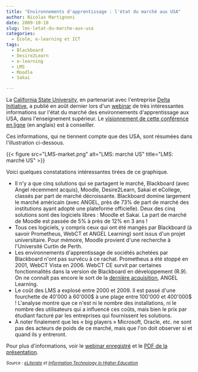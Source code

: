 ```yaml
---
title: "Environnements d'apprentissage : l'état du marché aux USA"
author: Nicolas Martignoni
date: 2009-10-18
slug: lms-letat-du-marche-aux-usa
categories:
  - École, e-learning et ICT
tags:
  - Blackboard
  - Desire2Learn
  - e-learning
  - LMS
  - Moodle
  - Sakai

---
```

La [California State University][1], en partenariat avec l'entreprise [Delta Initiative][2], a publié en août dernier lors d'un [webinar][3] de très intéressantes informations sur l'état du marché des environnements d'apprentissage aux USA, dans l'enseignement supérieur. Le [visionnement de cette conférence en ligne][4] (en anglais) est à conseiller.

Ces informations, qui ne tiennent compte que des USA, sont résumées dans l'illustration ci-dessous.

{{< figure src="LMS-market.png" alt="LMS: marché US" title="LMS: marché US" >}}

Voici quelques constatations intéressantes tirées de ce graphique.

<!--more-->

  * Il n'y a que cinq solutions qui se partagent le marché, Blackboard (avec Angel récemment acquis), Moodle, Desire2Learn, Sakai et eCollege, classés par part de marché décroissante. Blackboard domine largement le marché américain (avec ANGEL, près de 73% de part de marché des institutions ayant adopté une plateforme officielle). Deux des cinq solutions sont des logiciels libres : Moodle et Sakai. La part de marché de Moodle est passée de 5% à près de 12% en 3 ans !
  * Tous ces logiciels, y compris ceux qui ont été mangés par Blackboard (à savoir Prometheus, WebCT et ANGEL Learning) sont issus d'un projet universitaire. Pour mémoire, Moodle provient d'une recherche à l'Université Curtin de Perth.
  * Les environnements d'apprentissage de sociétés achetées par Blackboard n'ont pas survécu à ce rachat. Prometheus a été stoppé en 2001, WebCT Vista en 2006. WebCT CE survit par certaines fonctionnalités dans la version de Blackboard en développement (R.9). On ne connaît pas encore le sort de la [dernière acquisition][5], ANGEL Learning.
  * Le coût des LMS a explosé entre 2000 et 2009. Il est passé d'une fourchette de 40'000 à 60'000$ à une plage entre 100'000 et 400'000$ ! L'analyse montre que ce n'est ni le nombre des installations, ni le nombre des utilisateurs qui a influencé ces coûts, mais bien le prix par étudiant facturé par les entreprises qui fournissent les solutions.
  * À noter finalement que les « big players » Microsoft, Oracle, etc. ne sont pas des acteurs de poids de ce marché, mais que l'on doit observer si et quand ils y entreront.

Pour plus d'informations, voir le <a href="https://deltainitiative.webex.com/deltainitiative/ldr.php?AT=pb&SP=MC&rID=31734537&rKey=6472ec7dd2df31e2">webinar enregistré</a> et le <a href="http://www.deltainitiative.com/picts/pdf/deltainitiativelmswebinar09-2.pdf">PDF de la présentation</a>.

_<small>Source : <a href="https://mfeldstein.com/the-state-of-the-lms-an-institutional-perspective/">eLiterate</a> et <a href="https://tatler.typepad.com/nose/2009/09/learning-management-systems-what-are-the-strategic-trends.html">Information Technology in Higher Education</a></small>_

 [1]: https://www.calstate.edu/
 [2]: http://www.deltainitiative.com/
 [3]: https://fr.wikipedia.org/wiki/Conf%C3%A9rence_en_ligne
 [4]: https://deltainitiative.webex.com/deltainitiative/ldr.php?AT=pb&SP=MC&rID=31734537&rKey=6472ec7dd2df31e2
 [5]: https://blog.martignoni.net/2009/06/blackboard-achete-angel/
